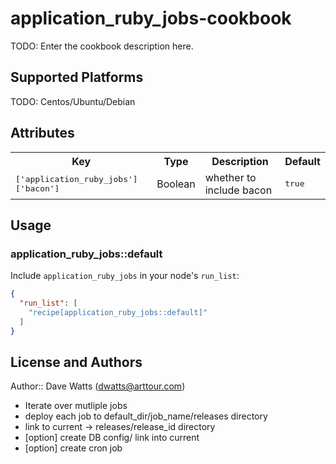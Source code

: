 # application_ruby_jobs-cookbook

TODO: Enter the cookbook description here.

## Supported Platforms

TODO: Centos/Ubuntu/Debian

## Attributes

<table>
  <tr>
    <th>Key</th>
    <th>Type</th>
    <th>Description</th>
    <th>Default</th>
  </tr>
  <tr>
    <td><tt>['application_ruby_jobs']['bacon']</tt></td>
    <td>Boolean</td>
    <td>whether to include bacon</td>
    <td><tt>true</tt></td>
  </tr>
</table>

## Usage

### application_ruby_jobs::default

Include `application_ruby_jobs` in your node's `run_list`:

```json
{
  "run_list": [
    "recipe[application_ruby_jobs::default]"
  ]
}
```

## License and Authors

Author:: Dave Watts (dwatts@arttour.com)

* Iterate over mutliple jobs
*    deploy each job to default_dir/job_name/releases directory
*    link to current -> releases/release_id directory
*    [option] create DB config/ link into current
*    [option] create cron job
